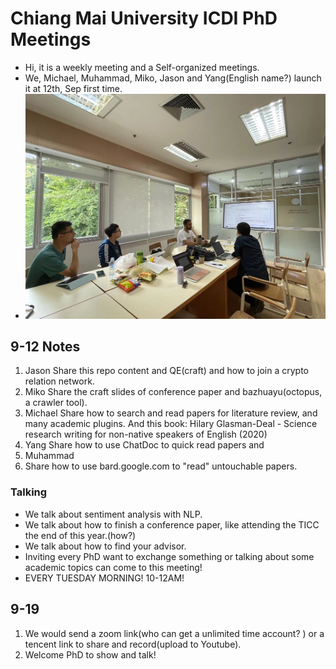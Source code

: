 # Chiang Mai University ICDI PhD Meetings
+ Hi, it is a weekly meeting and a Self-organized meetings.
+ We, Michael, Muhammad, Miko, Jason and Yang(English name?) launch it at 12th, Sep first time.
+ ![](https://raw.githubusercontent.com/jhfnetboy/MarkDownImg/main/img/202309121355765.jpg)
## 9-12 Notes
1. Jason
   Share this repo content and QE(craft) and how to join a crypto relation network.
2. Miko
   Share the craft slides of conference paper and bazhuayu(octopus, a crawler tool).
3. Michael
   Share how to search and read papers for literature review, and many academic plugins. And this book: Hilary Glasman-Deal - Science research writing for non-native speakers of English (2020)
4. Yang
   Share how to use ChatDoc to quick read papers and 
5. Muhammad
6. Share how to use bard.google.com to "read" untouchable papers.

### Talking
+ We talk about sentiment analysis with NLP.
+ We talk about how to finish a conference paper, like attending the TICC the end of this year.(how?)
+ We talk about how to find your advisor.
+ Inviting every PhD want to exchange something or talking about some academic topics can come to this meeting!
+ EVERY TUESDAY MORNING! 10-12AM!

## 9-19
1. We would send a zoom link(who can get a unlimited time account? ) or a tencent link to share and record(upload to Youtube).
2. Welcome PhD to show and talk!